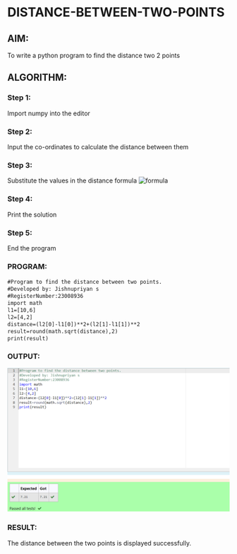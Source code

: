# DISTANCE-BETWEEN-TWO-POINTS

## AIM:
To write a python program to find the distance two 2 points
## ALGORITHM:
### Step 1: 
Import numpy into the editor
### Step 2: 
Input the co-ordinates to calculate the distance between them
### Step 3: 
Substitute the values in the distance formula  ![formula](/formula.JPG)
### Step 4: 
Print the solution
### Step 5: 
End the program
### PROGRAM:
```
#Program to find the distance between two points.
#Developed by: Jishnupriyan s
#RegisterNumber:23008936
import math
l1=[10,6]
l2=[4,2]
distance=(l2[0]-l1[0])**2+(l2[1]-l1[1])**2
result=round(math.sqrt(distance),2)
print(result)
```

### OUTPUT:
![output](/circulate.png)

### RESULT:
The distance between the two points is displayed successfully.
